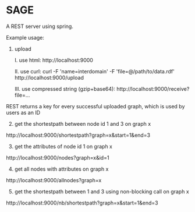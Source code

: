 # SAGE
A REST server using spring.

Example usage:

1. upload 

	I. use html: http://localhost:9000
	
	II. use curl: curl -F 'name=interdomain' -F 'file=@/path/to/data.rdf' http://localhost:9000/upload
	
	III. use compressed string (gzip+base64): http://localhost:9000/receive?file=...
	
REST returns a key for every successful uploaded graph, which is used by users as an ID
 	
2. get the shortestpath between node id 1 and 3 on graph x

http://localhost:9000/shortestpath?graph=x&start=1&end=3

3. get the attributes of node id 1 on graph x

http://localhost:9000/nodes?graph=x&id=1 

4. get all nodes with attributes on graph x

http://localhost:9000/allnodes?graph=x

5. get the shortestpath between 1 and 3 using non-blocking call on graph x

http://localhost:9000/nb/shortestpath?graph=x&start=1&end=3


